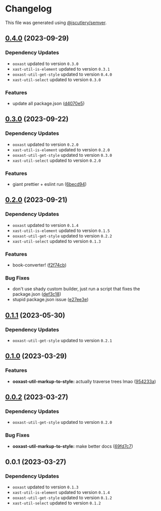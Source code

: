 # Changelog

This file was generated using [@jscutlery/semver](https://github.com/jscutlery/semver).

## [0.4.0](https://github.com/TrialAndErrorOrg/parsers/compare/ooxast-util-markup-to-style-0.3.0...ooxast-util-markup-to-style-0.4.0) (2023-09-29)

### Dependency Updates

* `ooxast` updated to version `0.3.0`
* `xast-util-is-element` updated to version `0.3.1`
* `ooxast-util-get-style` updated to version `0.4.0`
* `xast-util-select` updated to version `0.3.0`

### Features

* update all package.json ([d4070e5](https://github.com/TrialAndErrorOrg/parsers/commit/d4070e53ab3389db11fed978f3f74bcfe6808f5e))

## [0.3.0](https://github.com/TrialAndErrorOrg/parsers/compare/ooxast-util-markup-to-style-0.2.0...ooxast-util-markup-to-style-0.3.0) (2023-09-22)

### Dependency Updates

* `ooxast` updated to version `0.2.0`
* `xast-util-is-element` updated to version `0.2.0`
* `ooxast-util-get-style` updated to version `0.3.0`
* `xast-util-select` updated to version `0.2.0`

### Features

* giant prettier + eslint run ([6becd94](https://github.com/TrialAndErrorOrg/parsers/commit/6becd9492006b9a7f7f91b60db440bb31d9140c8))

## [0.2.0](https://github.com/TrialAndErrorOrg/parsers/compare/ooxast-util-markup-to-style-0.1.1...ooxast-util-markup-to-style-0.2.0) (2023-09-21)

### Dependency Updates

- `ooxast` updated to version `0.1.4`
- `xast-util-is-element` updated to version `0.1.5`
- `ooxast-util-get-style` updated to version `0.2.2`
- `xast-util-select` updated to version `0.1.3`

### Features

- book-converter! ([f2f74cb](https://github.com/TrialAndErrorOrg/parsers/commit/f2f74cb3f6d9a2ccee2e7fa8f08a435c8cf313a4))

### Bug Fixes

- don't use shady custom builder, just run a script that fixes the package.json ([def3c18](https://github.com/TrialAndErrorOrg/parsers/commit/def3c1844ae0a0d547de2b0a01689a302b58ab61))
- stupid package.json issue ([e27ee3e](https://github.com/TrialAndErrorOrg/parsers/commit/e27ee3ed91619e8adb0de6ed96af99da0ec79198))

## [0.1.1](https://github.com/TrialAndErrorOrg/parsers/compare/ooxast-util-markup-to-style-0.1.0...ooxast-util-markup-to-style-0.1.1) (2023-05-30)

### Dependency Updates

- `ooxast-util-get-style` updated to version `0.2.1`

## [0.1.0](https://github.com/TrialAndErrorOrg/parsers/compare/ooxast-util-markup-to-style-0.0.2...ooxast-util-markup-to-style-0.1.0) (2023-03-29)

### Features

- **ooxast-util-markup-to-style:** actually traverse trees lmao ([954233a](https://github.com/TrialAndErrorOrg/parsers/commit/954233a5237c1f2afa0fceabbe923655174698fb))

## [0.0.2](https://github.com/TrialAndErrorOrg/parsers/compare/ooxast-util-markup-to-style-0.0.1...ooxast-util-markup-to-style-0.0.2) (2023-03-27)

### Dependency Updates

- `ooxast-util-get-style` updated to version `0.2.0`

### Bug Fixes

- **ooxast-util-markup-to-style:** make better docs ([69fd7c7](https://github.com/TrialAndErrorOrg/parsers/commit/69fd7c75fd2830a54950a3cc2d295d79ea9cf8a6))

## 0.0.1 (2023-03-27)

### Dependency Updates

- `ooxast` updated to version `0.1.3`
- `xast-util-is-element` updated to version `0.1.4`
- `ooxast-util-get-style` updated to version `0.1.2`
- `xast-util-select` updated to version `0.1.2`
